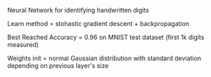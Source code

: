 Neural Network for identifying handwritten digits

Learn method = stohastic gradient descent + backpropagation

Best Reached Accuracy = 0.96 on MNIST test dataset (first 1k digits measured)

Weights init = normal Gaussian distribution with standard deviation depending on previous layer's size
